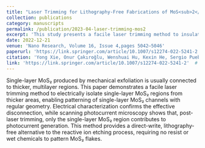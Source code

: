 ```yaml
---
title: "Laser Trimming for Lithography-Free Fabrications of MoS<sub>2</sub> Devices"
collection: publications
category: manuscripts
permalink: /publication/2023-04-laser-trimming-mos2
excerpt: 'This study presents a facile laser trimming method to insulate single-layer MoS2 regions from thicker multilayer areas. Electrical characterization and scanning photocurrent microscopy reveal that laser trimming effectively isolates single-layer MoS2, offering a lithography-free alternative to patterning processes.'
date: 2022-12-21
venue: 'Nano Research, Volume 16, Issue 4,pages 5042–5046'
paperurl: 'https://link.springer.com/article/10.1007/s12274-022-5241-2'  # Replace with actual URL if available
citation: 'Yong Xie, Onur Çakıroğlu, Wenshuai Hu, Kexin He, Sergio Puebla, Thomas Pucher, Qinghua Zhao, Xiaohua Ma, Carmen Munuera, Andres Castellanos-Gomez. (2023). &quot;Laser Trimming for Lithography-Free Fabrications of MoS2 Devices.&quot; <i>Nano Research</i>, 16(4), 5042-5046.' 
link: 'https://link.springer.com/article/10.1007/s12274-022-5241-2'  # Replace with actual URL if available
---
```


Single-layer MoS₂ produced by mechanical exfoliation is usually connected to thicker, multilayer regions. This paper demonstrates a facile laser trimming method to electrically isolate single-layer MoS₂ regions from thicker areas, enabling patterning of single-layer MoS₂ channels with regular geometry. Electrical characterization confirms the effective disconnection, while scanning photocurrent microscopy shows that, post-laser trimming, only the single-layer MoS₂ region contributes to photocurrent generation. This method provides a direct-write, lithography-free alternative to the reactive ion etching process, requiring no resist or wet chemicals to pattern MoS₂ flakes.
